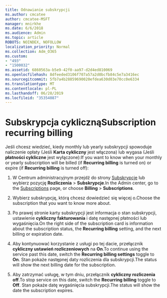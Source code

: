 ```yaml
---
title: Odnawianie subskrypcji
ms.author: cmcatee
author: cmcatee-MSFT
manager: mnirkhe
ms.date: 6/6/2018
ms.audience: Admin
ms.topic: article
ROBOTS: NOINDEX, NOFOLLOW
localization_priority: Normal
ms.collection: Adm_O365
ms.custom:
- "493"
- "1500032"
ms.assetid: 6860563a-b5e9-42f0-aa97-d2d4ed810069
ms.openlocfilehash: 8dfeeded3106f707a57a2d0bcfb84c5e7a3416ec
ms.sourcegitcommit: 5fb7a4b28859690020efdea630d03e70cc0e6334
ms.translationtype: MT
ms.contentlocale: pl-PL
ms.lasthandoff: 06/28/2019
ms.locfileid: "35354087"
---
```

# <a name="subscription-recurring-billing"></a><span data-ttu-id="09ea2-102">Subskrypcja cykliczną</span><span class="sxs-lookup"><span data-stu-id="09ea2-102">Subscription recurring billing</span></span>

<span data-ttu-id="09ea2-103">Jeśli chcesz wiedzieć, kiedy monthly lub yearly subskrypcji spowoduje naliczenie opłaty (Jeśli **Karta cykliczny** jest włączona) lub wygasa (Jeśli **płatności cykliczne** jest wyłączone):</span><span class="sxs-lookup"><span data-stu-id="09ea2-103">If you want to know when your monthly or yearly subscription will be billed (if **Recurring billing** is turned on) or expire (if **Recurring billing** is turned off):</span></span>
  
1. <span data-ttu-id="09ea2-104">W Centrum administracyjnym przejdź do strony [Subskrypcje](https://go.microsoft.com/fwlink/p/?linkid=842054) lub wybierz pozycję **Rozliczenia** \> **Subskrypcje**.</span><span class="sxs-lookup"><span data-stu-id="09ea2-104">In the Admin center, go to the [Subscriptions](https://go.microsoft.com/fwlink/p/?linkid=842054) page, or choose **Billing** \> **Subscriptions**.</span></span>

2. <span data-ttu-id="09ea2-105">Wybierz subskrypcję, którą chcesz dowiedzieć się więcej o.</span><span class="sxs-lookup"><span data-stu-id="09ea2-105">Choose the subscription that you want to know more about.</span></span>

3. <span data-ttu-id="09ea2-106">Po prawej stronie karty subskrypcji jest informacja o stan subskrypcji, ustawienie **cykliczny fakturowania** i datę następnej płatności lub wygaśnięcia.</span><span class="sxs-lookup"><span data-stu-id="09ea2-106">On the right side of the subscription card is information about the subscription status, the **Recurring billing** setting, and the next billing or expiration date.</span></span>

4. <span data-ttu-id="09ea2-107">Aby kontynuować korzystanie z usługi po tej dacie, przełącznik **cykliczny ustawień rozliczeniowych** na **On**.</span><span class="sxs-lookup"><span data-stu-id="09ea2-107">To continue using the service past this date, switch the **Recurring billing settings** toggle to **On**.</span></span> <span data-ttu-id="09ea2-108">Stan pokaże następnej daty rozliczenia dla subskrypcji.</span><span class="sxs-lookup"><span data-stu-id="09ea2-108">The status will show the next billing date for the subscription.</span></span>

5. <span data-ttu-id="09ea2-109">Aby zatrzymać usługę, w tym dniu, przełącznik **cykliczny rozliczenia** **off**.</span><span class="sxs-lookup"><span data-stu-id="09ea2-109">To stop service on this date, switch the **Recurring billing** toggle to **Off**.</span></span> <span data-ttu-id="09ea2-110">Stan pokaże datę wygaśnięcia subskrypcji.</span><span class="sxs-lookup"><span data-stu-id="09ea2-110">The status will show the date the subscription expires.</span></span>
